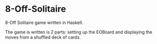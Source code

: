 # 8-Off-Solitaire
8-Off Solitaire game written in Haskell.

The game is written is 2 parts: setting up the EOBoard and displaying the moves from a shuffled deck of cards.
